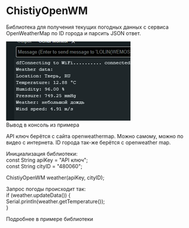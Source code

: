 # ChistiyOpenWM
Библиотека для получения текущих погодных данных с сервиса OpenWeatherMap по ID города и парсить JSON ответ.  


![Пример вывода](https://github.com/ChistiyAlexay/ChistiyOpenWM/blob/main/ChistiyOpenWM/Images/Img.jpg?raw=true)  
Вывод в консоль из примера


API ключ берётся с сайта openweathermap. Можно самому, можно по видео с интернета. ID города так-же берётся с openweather map.  


Инициализация библиотеки:  
const String apiKey = "API ключ";  
const String cityID = "480060";  
  
ChistiyOpenWM weather(apiKey, cityID);  

Запрос погоды происходит так:  
if (weather.updateData()) {  
    Serial.println(weather.getTemperature());  
}  

Подробнее в примере библиотеки
